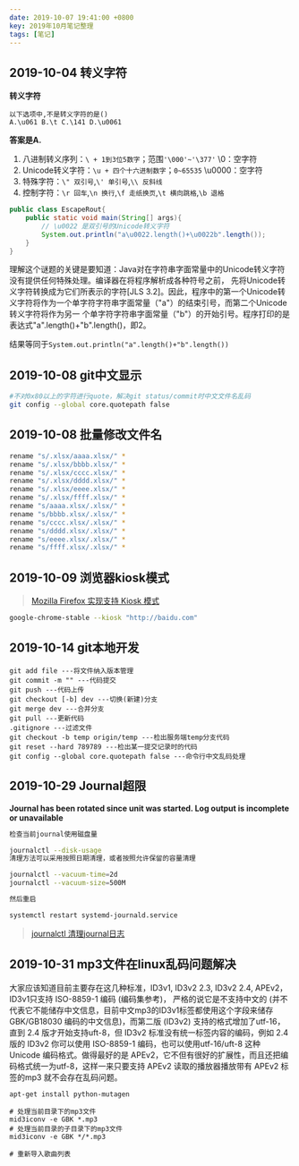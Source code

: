 ```yaml
---
date: 2019-10-07 19:41:00 +0800
key: 2019年10月笔记整理
tags: [笔记]
---
```


## 2019-10-04 转义字符

**转义字符**

```text
以下选项中,不是转义字符的是()
A.\u061 B.\t C.\141 D.\u0061
```

**答案是A.**

1. 八进制转义序列：`\ + 1到3位5数字`；范围`'\000'~'\377'` \0：空字符
2. Unicode转义字符：`\u + 四个十六进制数字`；`0~65535` \u0000：空字符
3. 特殊字符：`\" 双引号`,`\' 单引号`,`\\ 反斜线`
4. 控制字符：`\r 回车`,`\n 换行`,`\f 走纸换页`,`\t 横向跳格`,`\b 退格`


```java
public class EscapeRout{
    public static void main(String[] args){
        // \u0022 是双引号的Unicode转义字符
        System.out.println("a\u0022.length()+\u0022b".length());
    }
}
```

理解这个谜题的关键是要知道：Java对在字符串字面常量中的Unicode转义字符没有提供任何特殊处理。编译器在将程序解析成各种符号之前， 先将Unicode转义字符转换成为它们所表示的字符[JLS 3.2]。因此，程序中的第一个Unicode转义字符将作为一个单字符字符串字面常量（"a"）的结束引号，而第二个Unicode转义字符将作为另一 个单字符字符串字面常量（"b"）的开始引号。程序打印的是表达式"a".length()+"b".length()，即2。

结果等同于`System.out.println("a".length()+"b".length())`


## 2019-10-08 git中文显示


```bash
#不对0x80以上的字符进行quote，解决git status/commit时中文文件名乱码
git config --global core.quotepath false
```

## 2019-10-08 批量修改文件名

```bash
rename "s/.xlsx/aaaa.xlsx/" *
rename "s/.xlsx/bbbb.xlsx/" *
rename "s/.xlsx/cccc.xlsx/" *
rename "s/.xlsx/dddd.xlsx/" *
rename "s/.xlsx/eeee.xlsx/" *
rename "s/.xlsx/ffff.xlsx/" *
rename "s/aaaa.xlsx/.xlsx/" *
rename "s/bbbb.xlsx/.xlsx/" *
rename "s/cccc.xlsx/.xlsx/" *
rename "s/dddd.xlsx/.xlsx/" *
rename "s/eeee.xlsx/.xlsx/" *
rename "s/ffff.xlsx/.xlsx/" *
```

## 2019-10-09 浏览器kiosk模式

>[Mozilla Firefox 实现支持 Kiosk 模式](https://www.oschina.net/news/110424/mozilla-firefox-implement-kiosk-mode)

```bash
google-chrome-stable --kiosk "http://baidu.com"
```

## 2019-10-14 git本地开发

```text
git add file ---将文件纳入版本管理
git commit -m "" ---代码提交
git push ---代码上传
git checkout [-b] dev ---切换(新建)分支
git merge dev ---合并分支
git pull ---更新代码
.gitignore ---过滤文件
git checkout -b temp origin/temp ---检出服务端temp分支代码
git reset --hard 789789 ---检出某一提交记录时的代码
git config --global core.quotepath false ---命令行中文乱码处理
```

## 2019-10-29 Journal超限

**Journal has been rotated since unit was started. Log output is incomplete or unavailable**

```bash
检查当前journal使用磁盘量

journalctl --disk-usage
清理方法可以采用按照日期清理，或者按照允许保留的容量清理

journalctl --vacuum-time=2d
journalctl --vacuum-size=500M

然后重启

systemctl restart systemd-journald.service

```

>[journalctl 清理journal日志](https://www.cnblogs.com/jiuchongxiao/p/9222953.html)


## 2019-10-31 mp3文件在linux乱码问题解决

大家应该知道目前主要存在这几种标准，ID3v1, ID3v2 2.3, ID3v2 2.4, APEv2，ID3v1只支持 ISO-8859-1 编码 (编码集参考)， 严格的说它是不支持中文的 (并不代表它不能储存中文信息，目前中文mp3的ID3v1标签都使用这个字段来储存 GBK/GB18030 编码的中文信息)，而第二版 (ID3v2) 支持的格式增加了utf-16，直到 2.4 版才开始支持uft-8，但 ID3v2 标准没有统一标签内容的编码，例如 2.4 版的 ID3v2 你可以使用 ISO-8859-1 编码，也可以使用utf-16/uft-8 这种 Unicode 编码格式。做得最好的是 APEv2，它不但有很好的扩展性，而且还把编码格式统一为utf-8，这样一来只要支持 APEv2 读取的播放器播放带有 APEv2 标签的mp3 就不会存在乱码问题。

```baash
apt-get install python-mutagen

# 处理当前目录下的mp3文件
mid3iconv -e GBK *.mp3
# 处理当前目录的子目录下的mp3文件
mid3iconv -e GBK */*.mp3

# 重新导入歌曲列表
```